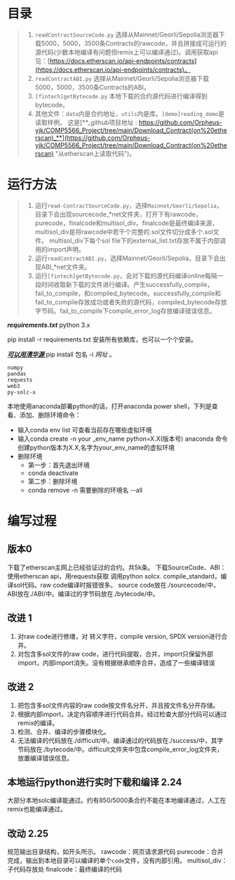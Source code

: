 # 目录
> 1. `readContractSourceCode.py` 选择从Mainnet/Georli/Sepolia浏览器下载5000，5000，3500条Contracts的rawcode，并且拼接成可运行的源代码(少数本地编译有问题但remix上可以编译通过)。调用获取api见：[https://docs.etherscan.io/api-endpoints/contracts](https://docs.etherscan.io/api-endpoints/contracts)。
> 2. `readContractABI.py`  选择从Mainnet/Georli/Sepolia浏览器下载5000，5000，3500条Contracts的ABI。
> 3. `[fintech]getBytecode.py` 本地下载的合约源代码进行编译得到bytecode。
> 4. 其他文件：`data`内是合约地址，`utils`内是库。`[demo]reading_demo`是读取样例。
> 这是[**_github项目地址 : https://github.com/Orpheus-yjk/COMP5566_Project/tree/main/Download_Contract(on%20etherscan)_**](https://github.com/Orpheus-yjk/COMP5566_Project/tree/main/Download_Contract(on%20etherscan) "从etherscan上读取代码")。
> 

# 运行方法
> 1. 运行`read-ContractSourceCode.py`，选择`Mainnet/Georli/Sepolia`，目录下会出现sourcecode\_*net文件夹，打开下有rawcode，purecode，finalcode和multisol_div。finalcode是最终编译来源，multisol_div是将rawcode中若干个完整的.sol文件切分成多个.sol文件。 multisol_div下每个sol file下的external_list.txt存放不属于内部调用的import声明。
> 2. 运行`readContractABI.py`，选择Mainnet/Georli/Sepolia，目录下会出现ABI\_*net文件夹。
> 3. 运行`[fintech]getBytecode.py`，会对下载的源代码编译online每隔一段时间收取新下载的文件进行编译。产生successfully_compile，fail_to_compile，和compiled_bytecode。successfully_compile和fail_to_compile存放成功或者失败的源代码，compiled_bytecode存放字节码。fail_to_compile下compile_error_log存放编译错误信息。
>

**_requirements.txt_**   python 3.x

pip install -r requirements.txt 安装所有依赖库，也可以一个个安装。

[**_可以用清华源_** ](https://pypi.tuna.tsinghua.edu.cn/simple "https://pypi.tuna.tsinghua.edu.cn/simple") pip install 包名 -i _网址_ 。
```
numpy
pandas
requests
web3
py-solc-x
```
本地使用anaconda部署python的话，打开anaconda power shell，下列是查看、添加、删除环境命令：

- 输入conda env list 可查看当前存在哪些虚拟环境
- 输入conda create -n your _env_name python=X.X(版本号) anaconda 命令创建python版本为X.X,名字为your_env_name的虚拟环境
- 删除环境
  - 第一步：首先退出环境
  - conda deactivate
  - 第二步：删除环境
  - conda remove -n  需要删除的环境名 --all


# 编写过程
## 版本0
下载了etherscan主网上已经验证过的合约。共5k条。
下载SourceCode、ABI：使用etherscan api，用requests获取
调用python solcx. compile_standard，编译sol代码。raw code编译时报错很多。
source code放在./sourcecode/中，ABI放在./ABI/中。编译过的字节码放在./bytecode/中。

## 改进 1
1. 对raw code进行修缮，对 转义字符，compile version, SPDX version进行合并。
2. 对包含多sol文件的raw code，进行代码提取，合并，import只保留外部import，内部import消失。没有根据继承顺序合并，造成了一些编译错误


## 改进 2

1. 把包含多sol文件内容的raw code按文件名分开，并且按文件名分开存储。
2. 根据内部import，决定内容顺序进行代码合并。经过检查大部分代码可以通过remix的编译。
3. 检测、合并、编译的步骤模块化。
4. 无法编译的代码放在./difficult/中。编译通过的代码放在./success/中，其字节码放在./bytecode/中。difficult文件夹中包含compile_error_log文件夹，放置编译错误信息。

## 本地运行python进行实时下载和编译  2.24
大部分本地solc编译能通过。约有850/5000条合约不能在本地编译通过，人工在remix也能编译通过。

## 改动 2.25

规范输出目录结构，如开头所示。
rawcode：网页请求源代码
purecode：合并完成，输出到本地目录可以编译的单个`code`文件，没有内部引用。
multisol_div：子代码存放处
finalcode：最终编译的代码









